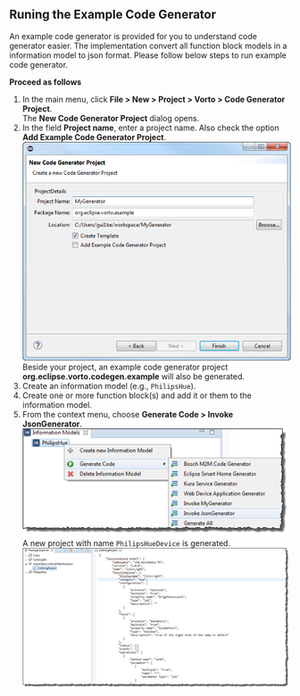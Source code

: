 ## Runing the Example Code Generator

An example code generator is provided for you to understand code generator easier. The implementation convert all function block models in a information model to json format. Please follow below steps to run example code generator.

**Proceed as follows**

1. In the main menu, click **File > New > Project > Vorto > Code Generator Project**.   
   The **New Code Generator Project** dialog opens.
2. In the field **Project name**, enter a project name. Also check the option **Add Example Code Generator Project**.  
   ![new Code Generator plug-in project](../../images/vorto_new_codegen_project.png)  
   Beside your project, an example code generator project **org.eclipse.vorto.codegen.example** will also be generated.
3. Create an information model (e.g., `PhilipsHue`).
4. Create one or more function block(s) and add it or them to the information model. 
5. From the context menu, choose **Generate Code > Invoke JsonGenerator**.  
   ![testing demo generator](../../images/vorto_invoke_json_generator.png)  
   A new project with name `PhilipsHueDevice` is generated.  
   ![testing demo generator](../../images/vorto_json_generator_result.png)